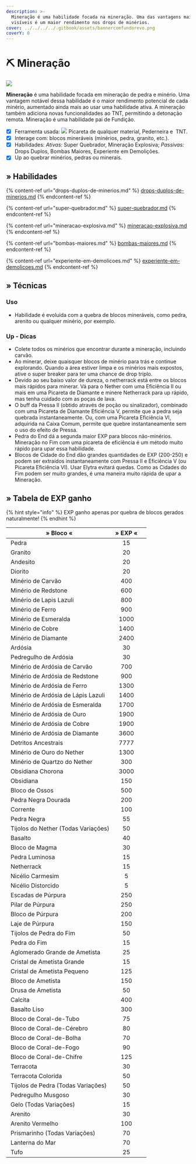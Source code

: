 ```yaml
---
description: >-
  Mineração é uma habilidade focada na mineração. Uma das vantagens mais
  visíveis é um maior rendimento nos drops de minérios.
cover: ../../../../.gitbook/assets/bannercomfundorevo.png
coverY: 0
---
```


# ⛏ Mineração

![](../../../../.gitbook/assets/MiningSkill.webp)

**Mineração** é uma habilidade focada em mineração de pedra e minério. Uma vantagem notável dessa habilidade é o maior rendimento potencial de cada minério, aumentado ainda mais ao usar uma habilidade ativa. A mineração também adiciona novas funcionalidades ao TNT, permitindo a detonação remota. Mineração é uma habilidade pai de Fundição.

* [x] Ferramenta usada: ![](../../../../.gitbook/assets/Pickaxe.webp) Picareta de qualquer material, <img src="../../../../.gitbook/assets/Flint_and_Steel_JE4_BE2.webp" alt="" data-size="line">Pederneira e <img src="../../../../.gitbook/assets/Dinamite.webp" alt="" data-size="line"> TNT.
* [x] Interage com: blocos mineráveis (minérios, pedra, granito, etc.).
* [x] Habilidades: _Ativas:_ Super Quebrador, Mineração Explosiva; _Passivas:_ Drops Duplos, Bombas Maiores, Experiente em Demolições.
* [x] Up ao quebrar minérios, pedras ou minerais.

## » Habilidades

{% content-ref url="drops-duplos-de-minerios.md" %}
[drops-duplos-de-minerios.md](drops-duplos-de-minerios.md)
{% endcontent-ref %}

{% content-ref url="super-quebrador.md" %}
[super-quebrador.md](super-quebrador.md)
{% endcontent-ref %}

{% content-ref url="mineracao-explosiva.md" %}
[mineracao-explosiva.md](mineracao-explosiva.md)
{% endcontent-ref %}

{% content-ref url="bombas-maiores.md" %}
[bombas-maiores.md](bombas-maiores.md)
{% endcontent-ref %}

{% content-ref url="experiente-em-demolicoes.md" %}
[experiente-em-demolicoes.md](experiente-em-demolicoes.md)
{% endcontent-ref %}

## » Técnicas

### Uso

* Habilidade é evoluída com a quebra de blocos mineráveis, como pedra, arenito ou qualquer minério, por exemplo.&#x20;

### Up - Dicas

* Colete todos os minérios que encontrar durante a mineração, incluindo carvão.
* Ao minerar, deixe quaisquer blocos de minério para trás e continue explorando. Quando a área estiver limpa e os minérios mais expostos, ative o super breaker para ter uma chance de drop triplo.
* Devido ao seu baixo valor de dureza, o netherrack está entre os blocos mais rápidos para minerar. Vá para o Nether com uma Eficiência II ou mais em uma Picareta de Diamante e minere Netherrack para up rápido, mas tenha cuidado com as poças de lava.
* O buff da Pressa II (obtido através de poção ou sinalizador), combinado com uma Picareta de Diamante Eficiência V, permite que a pedra seja quebrada instantaneamente. Ou, com uma Picareta Eficiência VI, adquirida na Caixa Comum, permite que quebre instantaneamente sem o uso do efeito de Pressa.
* Pedra do End dá a segunda maior EXP para blocos não-minérios. Mineração no Fim com uma picareta de eficiência é um método muito rápido para upar essa habilidade.
* Blocos de Cidade do End dão grandes quantidades de EXP (200-250) e podem ser extraídos instantaneamente com Pressa II e Eficiência V (ou Picareta Eficiência VI). Usar Elytra evitará quedas. Como as Cidades do Fim podem ser muito grandes, é uma maneira muito rápida de upar a Mineração.

## » Tabela de EXP ganho

{% hint style="info" %}
EXP ganho apenas por quebra de blocos gerados naturalmente!
{% endhint %}

<table><thead><tr><th>» Bloco «</th><th align="center">» EXP «</th><th data-hidden></th></tr></thead><tbody><tr><td><img src="../../../../.gitbook/assets/Stone.webp" alt="" data-size="line"> Pedra</td><td align="center">15</td><td></td></tr><tr><td><img src="../../../../.gitbook/assets/Granite_JE2_BE2.webp" alt="" data-size="line"> Granito</td><td align="center">20</td><td></td></tr><tr><td><img src="../../../../.gitbook/assets/Andesite_JE3_BE2.webp" alt="" data-size="line"> Andesito</td><td align="center">20</td><td></td></tr><tr><td><img src="../../../../.gitbook/assets/Diorite.webp" alt="" data-size="line"> Diorito</td><td align="center">20</td><td></td></tr><tr><td><img src="../../../../.gitbook/assets/Min%3Frio_de_carv%3Fo_EJ2_EB2.webp" alt="" data-size="line"> Minério de Carvão</td><td align="center">400</td><td></td></tr><tr><td><img src="../../../../.gitbook/assets/Redstone_Ore_JE4_BE3.webp" alt="" data-size="line"> Minério de Redstone</td><td align="center">600</td><td></td></tr><tr><td><img src="../../../../.gitbook/assets/Lapis_Lazuli_Ore_%28pre-release%29.webp" alt="" data-size="line"> Minério de Lapis Lazuli</td><td align="center">800</td><td></td></tr><tr><td><img src="../../../../.gitbook/assets/Iron_Ore_JE2_BE2.webp" alt="" data-size="line"> Minério de Ferro</td><td align="center">900</td><td></td></tr><tr><td><img src="../../../../.gitbook/assets/Emerald_Ore_JE4_BE3.webp" alt="" data-size="line"> Minério de Esmeralda</td><td align="center">1000</td><td></td></tr><tr><td><img src="../../../../.gitbook/assets/Copper_Ore_%28W%29_BE2.webp" alt="" data-size="line"> Minério de Cobre</td><td align="center">1400</td><td></td></tr><tr><td><img src="../../../../.gitbook/assets/Diamond_Ore_JE5_BE5.webp" alt="" data-size="line"> Minério de Diamante</td><td align="center">2400</td><td></td></tr><tr><td><img src="../../../../.gitbook/assets/Deepslate_%28UD%29_BE1.webp" alt="" data-size="line"> Ardósia</td><td align="center">30</td><td></td></tr><tr><td><img src="../../../../.gitbook/assets/Cobbled_Deepslate_JE2_BE1.webp" alt="" data-size="line"> Pedregulho de Ardósia</td><td align="center">30</td><td></td></tr><tr><td><img src="../../../../.gitbook/assets/Deepslate_Coal_Ore_JE1_BE2.webp" alt="" data-size="line"> Minério de Ardósia de Carvão</td><td align="center">700</td><td></td></tr><tr><td><img src="../../../../.gitbook/assets/Deepslate_Redstone_Ore_JE2_BE1.webp" alt="" data-size="line"> Minério de Ardósia de Redstone</td><td align="center">900</td><td></td></tr><tr><td><img src="../../../../.gitbook/assets/Deepslate_Iron_Ore_JE2_BE1.webp" alt="" data-size="line"> Minério de Ardósia de Ferro</td><td align="center">1300</td><td></td></tr><tr><td><img src="../../../../.gitbook/assets/Deepslate_Lapis_Lazuli_Ore_JE2_BE1.webp" alt="" data-size="line"> Minério de Ardósia de Lápis Lazuli</td><td align="center">1400</td><td></td></tr><tr><td><img src="../../../../.gitbook/assets/Deepslate_Emerald_Ore_JE1_BE1.webp" alt="" data-size="line"> Minério de Ardósia de Esmeralda</td><td align="center">1700</td><td></td></tr><tr><td><img src="../../../../.gitbook/assets/Deepslate_Gold_Ore_JE2_BE1.webp" alt="" data-size="line"> Minério de Ardósia de Ouro</td><td align="center">1900</td><td></td></tr><tr><td><img src="../../../../.gitbook/assets/Deepslate_Copper_Ore_JE1_BE1.webp" alt="" data-size="line"> Minério de Ardósia de Cobre</td><td align="center">1900</td><td></td></tr><tr><td><img src="../../../../.gitbook/assets/Deepslate_Diamond_Ore_JE2_BE1.webp" alt="" data-size="line"> Minério de Ardósia de Diamante</td><td align="center">3600</td><td></td></tr><tr><td><img src="../../../../.gitbook/assets/Ancient_Debris_JE1_BE1.webp" alt="" data-size="line"> Detritos Ancestrais</td><td align="center">7777</td><td></td></tr><tr><td><img src="../../../../.gitbook/assets/Nether_Gold_Ore_JE1.webp" alt="" data-size="line"> Minério de Ouro do Nether</td><td align="center">1300</td><td></td></tr><tr><td><img src="../../../../.gitbook/assets/Nether_Quartz_Ore_JE3_BE2.webp" alt="" data-size="line"> Minério de Quartzo do Nether</td><td align="center">300</td><td></td></tr><tr><td><img src="../../../../.gitbook/assets/Crying_Obsidian_JE1_BE1.webp" alt="" data-size="line"> Obsidiana Chorona</td><td align="center">3000</td><td></td></tr><tr><td><img src="../../../../.gitbook/assets/Obsidian_JE3_BE2.webp" alt="" data-size="line"> Obsidiana</td><td align="center">150</td><td></td></tr><tr><td><img src="../../../../.gitbook/assets/Bone_Block_%28UD%29_JE2_BE2.webp" alt="" data-size="line"> Bloco de Ossos</td><td align="center">500</td><td></td></tr><tr><td><img src="../../../../.gitbook/assets/Gilded_Blackstone_JE2_BE2.webp" alt="" data-size="line"> Pedra Negra Dourada</td><td align="center">200</td><td></td></tr><tr><td><img src="../../../../.gitbook/assets/Chain_%28UD%29_JE1_BE1.webp" alt="" data-size="line"> Corrente</td><td align="center">100</td><td></td></tr><tr><td><img src="../../../../.gitbook/assets/Blackstone_JE1_BE1.webp" alt="" data-size="line"> Pedra Negra</td><td align="center">55</td><td></td></tr><tr><td><img src="../../../../.gitbook/assets/Nether_Bricks_JE1_BE1.webp" alt="" data-size="line"> Tijolos do Nether (Todas Variações)</td><td align="center">50</td><td></td></tr><tr><td><img src="../../../../.gitbook/assets/Basalt_%28UD%29_JE1_BE1.webp" alt="" data-size="line"> Basalto</td><td align="center">40</td><td></td></tr><tr><td><img src="../../../../.gitbook/assets/Magma_Block_JE2_BE2.webp" alt="" data-size="line"> Bloco de Magma</td><td align="center">30</td><td></td></tr><tr><td><img src="../../../../.gitbook/assets/Glowstone_JE4_BE2.webp" alt="" data-size="line"> Pedra Luminosa</td><td align="center">15</td><td></td></tr><tr><td><img src="../../../../.gitbook/assets/Netherrack_JE4_BE2.webp" alt="" data-size="line"> Netherrack</td><td align="center">15</td><td></td></tr><tr><td><img src="../../../../.gitbook/assets/Crimson_Nylium_JE1_BE1.webp" alt="" data-size="line"> Nicélio Carmesim</td><td align="center">5</td><td></td></tr><tr><td><img src="../../../../.gitbook/assets/Warped_Nylium_JE1_BE1.webp" alt="" data-size="line"> Nicélio Distorcido</td><td align="center">5</td><td></td></tr><tr><td><img src="../../../../.gitbook/assets/Purpur_Stairs_%28N%29_JE1_BE1.webp" alt="" data-size="line"> Escadas de Púrpura</td><td align="center">250</td><td></td></tr><tr><td><img src="../../../../.gitbook/assets/Purpur_Pillar_%28UD%29_JE3_BE2.webp" alt="" data-size="line"> Pilar de Púrpura</td><td align="center">250</td><td></td></tr><tr><td><img src="../../../../.gitbook/assets/Purpur_Block_JE2_BE2.webp" alt="" data-size="line"> Bloco de Púrpura</td><td align="center">200</td><td></td></tr><tr><td><img src="../../../../.gitbook/assets/Purpur_Slab_JE2_BE2.webp" alt="" data-size="line"> Laje de Púrpura</td><td align="center">150</td><td></td></tr><tr><td><img src="../../../../.gitbook/assets/End_Stone_Bricks_JE2_BE2.webp" alt="" data-size="line"> Tijolos de Pedra do Fim</td><td align="center">50</td><td></td></tr><tr><td><img src="../../../../.gitbook/assets/End_Stone_JE3_BE2.webp" alt="" data-size="line"> Pedra do Fim</td><td align="center">15</td><td></td></tr><tr><td><img src="../../../../.gitbook/assets/Amethyst_Cluster_%28U%29_JE1.webp" alt="" data-size="line"> Aglomerado Grande de Ametista</td><td align="center">25</td><td></td></tr><tr><td><img src="../../../../.gitbook/assets/Large_Amethyst_Bud_%28U%29_JE1.webp" alt="" data-size="line"> Cristal de Ametista Grande</td><td align="center">15</td><td></td></tr><tr><td><img src="../../../../.gitbook/assets/Small_Amethyst_Bud_%28U%29_JE1.webp" alt="" data-size="line"> Cristal de Ametista Pequeno</td><td align="center">125</td><td></td></tr><tr><td><img src="../../../../.gitbook/assets/Block_of_Amethyst_JE2.webp" alt="" data-size="line"> Bloco de Ametista</td><td align="center">150</td><td></td></tr><tr><td><img src="../../../../.gitbook/assets/Budding_Amethyst_JE3_BE1.webp" alt="" data-size="line"> Drusa de Ametista</td><td align="center">50</td><td></td></tr><tr><td><img src="../../../../.gitbook/assets/Calcite_JE1.webp" alt="" data-size="line"> Calcita</td><td align="center">400</td><td></td></tr><tr><td><img src="../../../../.gitbook/assets/Smooth_Basalt_JE1_BE1.webp" alt="" data-size="line"> Basalto Liso</td><td align="center">300</td><td></td></tr><tr><td><img src="../../../../.gitbook/assets/Tube_Coral_Block.webp" alt="" data-size="line"> Bloco de Coral-de-Tubo</td><td align="center">75</td><td></td></tr><tr><td><img src="../../../../.gitbook/assets/Brain_Coral_Block_JE2_BE1.webp" alt="" data-size="line"> Bloco de Coral-de-Cérebro</td><td align="center">80</td><td></td></tr><tr><td><img src="../../../../.gitbook/assets/Bubble_Coral_Block.webp" alt="" data-size="line"> Bloco de Coral-de-Bolha</td><td align="center">70</td><td></td></tr><tr><td><img src="../../../../.gitbook/assets/Fire_Coral_Block.webp" alt="" data-size="line"> Bloco de Coral-de-Fogo</td><td align="center">90</td><td></td></tr><tr><td><img src="../../../../.gitbook/assets/Horn_Coral_Block_JE2_BE2.webp" alt="" data-size="line"> Bloco de Coral-de-Chifre</td><td align="center">125</td><td></td></tr><tr><td><img src="../../../../.gitbook/assets/Red_Terracotta_JE1_BE1.webp" alt="" data-size="line"> Terracota</td><td align="center">30</td><td></td></tr><tr><td><img src="../../../../.gitbook/assets/Blue_Terracotta_JE1_BE1.webp" alt="" data-size="line"> Terracota Colorida</td><td align="center">50</td><td></td></tr><tr><td><img src="../../../../.gitbook/assets/Stone_Bricks_JE3_BE2 (1).webp" alt="" data-size="line"> Tijolos de Pedra (Todas Variações)</td><td align="center">50</td><td></td></tr><tr><td><img src="../../../../.gitbook/assets/Mossy_Cobblestone_JE3.webp" alt="" data-size="line"> Pedregulho Musgoso</td><td align="center">30</td><td></td></tr><tr><td><img src="../../../../.gitbook/assets/Ice_JE2_BE3.webp" alt="" data-size="line"> Gelo (Todas Variações)</td><td align="center">15</td><td></td></tr><tr><td><img src="../../../../.gitbook/assets/Sandstone_JE6_BE3.webp" alt="" data-size="line"> Arenito</td><td align="center">30</td><td></td></tr><tr><td><img src="../../../../.gitbook/assets/Cut_Red_Sandstone_JE4_BE2.webp" alt="" data-size="line"> Arenito Vermelho</td><td align="center">100</td><td></td></tr><tr><td><img src="../../../../.gitbook/assets/Prismarinho.webp" alt="" data-size="line"> Prismarinho (Todas Variações)</td><td align="center">70</td><td></td></tr><tr><td><img src="../../../../.gitbook/assets/Sea_Lantern_JE1.webp" alt="" data-size="line"> Lanterna do Mar</td><td align="center">70</td><td></td></tr><tr><td><img src="../../../../.gitbook/assets/Tuff_JE1_BE1.webp" alt="" data-size="line"> Tufo</td><td align="center">25</td><td></td></tr></tbody></table>
